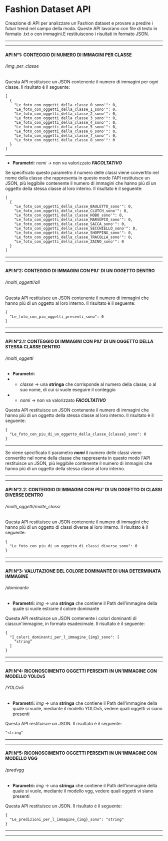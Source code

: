 # Fashion Dataset API

Creazione di API per analizzare un Fashion dataset e provare a predire i futuri trend nel campo della moda. Queste API lavorano con file di testo in formato .txt o con immagini.E restituiscono i risultati in formato JSON.

----
----
#### **API N°1:** CONTEGGIO DI NUMERO DI IMMAGINI PER CLASSE

###### /img_per_classe

Questa API restituisce un JSON contenente il numero di immagini per ogni classe. Il risultato è il seguente:

```
[
  {
    "Le_foto_con_oggetti_della_classe_0_sono'": 0,
    "Le_foto_con_oggetti_della_classe_1_sono'": 0,
    "Le_foto_con_oggetti_della_classe_2_sono'": 0,
    "Le_foto_con_oggetti_della_classe_3_sono'": 0,
    "Le_foto_con_oggetti_della_classe_4_sono'": 0,
    "Le_foto_con_oggetti_della_classe_5_sono'": 0,
    "Le_foto_con_oggetti_della_classe_6_sono'": 0,
    "Le_foto_con_oggetti_della_classe_7_sono'": 0,
	"Le_foto_con_oggetti_della_classe_8_sono'": 0
  }
]
```
----
* **Parametri:** _nomi_ -> non va valorizzato _**FACOLTATIVO**_

Se specificato questo parametro il numero delle classi viene convertito nel nome della classe che rappresenta in questo modo l'API restituisce un JSON, più leggibile contenente il numero di immagini che hanno più di un oggetto della stessa classe al loro interno. Il risultato è il seguente:

```
[
  {
    "Le_foto_con_oggetti_della_classe_BAULETTO_sono'": 0,
    "Le_foto_con_oggetti_della_classe_CLUTCH_sono'": 0,
    "Le_foto_con_oggetti_della_classe_HOBO_sono'": 0,
    "Le_foto_con_oggetti_della_classe_MARSUPIO_sono'": 0,
    "Le_foto_con_oggetti_della_classe_SACCA_sono'": 0,
    "Le_foto_con_oggetti_della_classe_SECCHIELLO_sono'": 0,
    "Le_foto_con_oggetti_della_classe_SHOPPING_sono'": 0,
    "Le_foto_con_oggetti_della_classe_TRACOLLA_sono'": 0,
	"Le_foto_con_oggetti_della_classe_ZAINO_sono'": 0
  }
]
```
----
----
#### **API N°2:** CONTEGGIO DI IMMAGINI CON PIU' DI UN OGGETTO DENTRO

###### /molti_oggetti/all

Questa API restituisce un JSON contenente il numero di immagini che hanno più di un oggetto al loro interno. Il risultato è il seguente:

```
{
  "Le_foto_con_piu_oggetti_presenti_sono": 0
}
```
----
----
#### **API N°2.1:** CONTEGGIO DI IMMAGINI CON PIU' DI UN OGGETTO DELLA STESSA CLASSE DENTRO

###### /molti_oggetti

* **Parametri:** 
* * _classe_ -> una **stringa** che corrisponde al numero della classe, o al suo nome, di cui si vuole eseguire il conteggio
* *  _nomi_ -> non va valorizzato _**FACOLTATIVO**_

Questa API restituisce un JSON contenente il numero di immagini che hanno più di un oggetto della stessa classe al loro interno. Il risultato è il seguente:

```
{
  "Le_foto_con_piu_di_un_oggetto_della_classe_{classe}_sono": 0
}
```
----
Se viene specificato il parametro **_nomi_** il numero delle classi viene convertito nel nome della classe che rappresenta in questo modo l'API restituisce un JSON, più leggibile contenente il numero di immagini che hanno più di un oggetto della stessa classe al loro interno.

----
----
#### **API N°2.2:** CONTEGGIO DI IMMAGINI CON PIU' DI UN OGGETTO DI CLASSI DIVERSE DENTRO

###### /molti_oggetti/molte_classi

Questa API restituisce un JSON contenente il numero di immagini che hanno più di un oggetto di classi diverse al loro interno. Il risultato è il seguente:

```
{
  "Le_foto_con piu_di_un_oggetto_di_classi_diverse_sono": 0
}
```
----
----
#### **API N°3:** VALUTAZIONE DEL COLORE DOMINANTE DI UNA DETERMINATA IMMAGINE

###### /dominante

* **Parametri:** _img_ -> una **stringa** che contiene il Path dell'immagine della quale si vuole estrarre il colore dominante

Questa API restituisce un JSON contenente i colori dominanti di ciascun'immagine, in formato esadecimale. Il risultato è il seguente:

```
{
  "I_colori_dominanti_per_l_immagine_{img}_sono": [
    "string"
  ]
}
```
----
----
#### **API N°4:** RICONOSCIMENTO OGGETTI PERSENTI IN UN'IMMAGINE CON MODELLO YOLOv5

###### /YOLOv5

* **Parametri:** _img_ -> una **stringa** che contiene il Path dell'immagine della quale si vuole, mediante il modello YOLOv5, vedere quali oggetti vi siano presenti

Questa API restituisce un JSON. Il risultato è il seguente:

```
"string"
```
----
----
#### **API N°5:** RICONOSCIMENTO OGGETTI PERSENTI IN UN'IMMAGINE CON MODELLO VGG

###### /predvgg

* **Parametri:** _img_ -> una **stringa** che contiene il Path dell'immagine della quale si vuole, mediante il modello vgg, vedere quali oggetti vi siano presenti

Questa API restituisce un JSON. Il risultato è il seguente:

```
{
  "Le_predizioni_per_l_immagine_{img}_sono": "string"
}
```
----
----